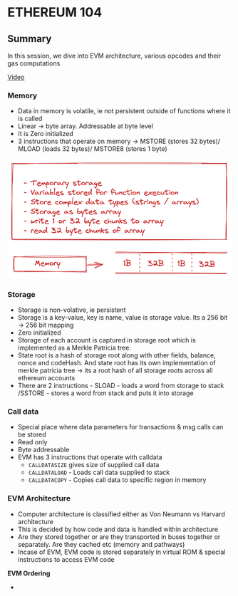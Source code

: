 # ETHEREUM 104

## Summary

In this session, we dive into EVM architecture, various opcodes and their gas computations

[Video](https://www.youtube.com/watch?v=MFoxW07ICKs)

### Memory

- Data in memory is volatile, ie not persistent outside of functions where it is called
- Linear → byte array. Addressable at byte level
- It is Zero initialized
- 3 instructions that operate on memory → MSTORE (stores 32 bytes)/ MLOAD (loads 32 bytes)/ MSTORE8 (stores 1 byte)

![EVM Memory](../images/EVM-Memory.png)

### Storage

- Storage is non-volative, ie persistent
- Storage is a key-value, key is name, value is storage value. Its a 256 bit -> 256 bit mapping
- Zero initialized
- Storage of each account is captured in storage root which is implemented as a Merkle Patricia tree.
- State root is a hash of storage root along with other fields, balance, nonce and codeHash. And state root has its own implementation of merkle patricia tree -> its a root hash of all storage roots across all ethereum accounts
- There are 2 instructions - SLOAD - loads a word from storage to stack /SSTORE - stores a word from stack and puts it into storage

### Call data

- Special place where data parameters for transactions & msg calls can be stored
- Read only
- Byte addressable
- EVM has 3 instructions that operate with calldata
  - `CALLDATASIZE` gives size of supplied call data
  - `CALLDATALOAD` - Loads call data supplied to stack
  - `CALLDATACOPY` - Copies call data to specific region in memory

### EVM Architecture

- Computer architecture is classified either as Von Neumann vs Harvard architecture
- This is decided by how code and data is handled within architecture
- Are they stored together or are they transported in buses together or separately. Are they cached etc (memory and pathways)
- Incase of EVM, EVM code is stored separately in virtual ROM & special instructions to access EVM code

**EVM Ordering**

-
